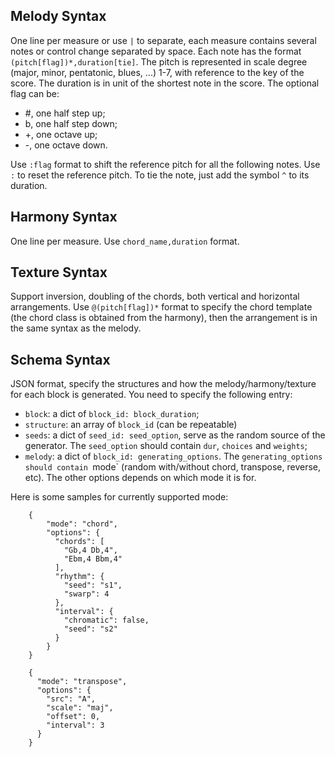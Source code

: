 ## Melody Syntax

One line per measure or use `|` to separate, each measure contains several notes or control change separated by space.
Each note has the format `(pitch[flag])*,duration[tie]`. The pitch is represented in scale degree (major, minor, pentatonic, blues, ...) 1-7, with reference to the key of the score.
The duration is in unit of the shortest note in the score. The optional flag can be:
 - #, one half step up;
 - b, one half step down;
 - +, one octave up;
 - -, one octave down.

Use `:flag` format to shift the reference pitch for all the following notes. Use `:` to reset the reference pitch. To tie the note, just add the symbol `^` to its duration.

## Harmony Syntax

One line per measure. Use `chord_name,duration` format.

## Texture Syntax

Support inversion, doubling of the chords, both vertical and horizontal arrangements.
Use `@(pitch[flag])*` format to specify the chord template (the chord class is obtained from the harmony), then the arrangement is in the same syntax as the melody.

## Schema Syntax

JSON format, specify the structures and how the melody/harmony/texture for each block is generated.
You need to specify the following entry:
*  `block`: a dict of `block_id: block_duration`;
* `structure`: an array of `block_id` (can be repeatable)
* `seeds`: a dict of `seed_id: seed_option`, serve as the random source of the generator. The `seed_option` should contain `dur`, `choices` and `weights`;
* `melody`: a dict of `block_id: generating_options`. The `generating_options should contain `mode` (random with/without chord, transpose, reverse, etc). The other options depends on which mode it is for.

Here is some samples for currently supported mode:
```
    {
        "mode": "chord",
        "options": {
          "chords": [
            "Gb,4 Db,4",
            "Ebm,4 Bbm,4"
          ],
          "rhythm": {
            "seed": "s1",
            "swarp": 4
          },
          "interval": {
            "chromatic": false,
            "seed": "s2"
          }
        }
    }

    {
      "mode": "transpose",
      "options": {
        "src": "A",
        "scale": "maj",
        "offset": 0,
        "interval": 3
      }
    }

```

